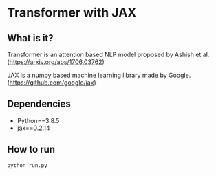 # Transformer with JAX

## What is it?
Transformer is an attention based NLP model proposed by Ashish et al. (https://arxiv.org/abs/1706.03762)

JAX is a numpy based machine learning library made by Google. (https://github.com/google/jax)

## Dependencies 
- Python==3.8.5
- jax==0.2.14

## How to run
`python run.py`
